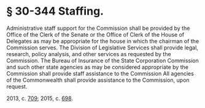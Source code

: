 # § 30-344 Staffing.

<p>Administrative staff support for the Commission shall be provided by the Office of the Clerk of the Senate or the Office of Clerk of the House of Delegates as may be appropriate for the house in which the chairman of the Commission serves. The Division of Legislative Services shall provide legal, research, policy analysis, and other services as requested by the Commission. The Bureau of Insurance of the State Corporation Commission and such other state agencies as may be considered appropriate by the Commission shall provide staff assistance to the Commission All agencies of the Commonwealth shall provide assistance to the Commission, upon request.</p><p>2013, c. <a href='http://lis.virginia.gov/cgi-bin/legp604.exe?131+ful+CHAP0709'>709</a>; 2015, c. <a href='http://lis.virginia.gov/cgi-bin/legp604.exe?151+ful+CHAP0698'>698</a>.</p>